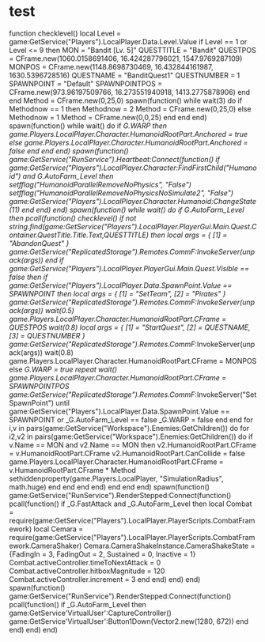# test
function checklevel()     local Level = game:GetService("Players").LocalPlayer.Data.Level.Value     if Level == 1 or Level &lt;= 9 then         MON = "Bandit [Lv. 5]"         QUESTTITLE = "Bandit"         QUESTPOS = CFrame.new(1060.0158691406, 16.424287796021, 1547.9769287109)         MONPOS = CFrame.new(1148.8698730469, 16.432844161987, 1630.5396728516)         QUESTNAME = "BanditQuest1"         QUESTNUMBER = 1         SPAWNPOINT = "Default"         SPAWNPOINTPOS = CFrame.new(973.96197509766, 16.273551940918, 1413.2775878906)     end end Method = CFrame.new(0,25,0)  spawn(function()    while wait(3) do        if Methodnow == 1 then         Methodnow = 2         Method = CFrame.new(0,25,0)         else         Methodnow = 1         Method = CFrame.new(0,0,25)        end     end end)  spawn(function()    while wait() do        if _G.WARP then            game.Players.LocalPlayer.Character.HumanoidRootPart.Anchored = true         else             game.Players.LocalPlayer.Character.HumanoidRootPart.Anchored = false         end     end end)  spawn(function()     game:GetService("RunService").Heartbeat:Connect(function()         if game:GetService("Players").LocalPlayer.Character:FindFirstChild("Humanoid") and _G.AutoFarm_Level then             setfflag("HumanoidParallelRemoveNoPhysics", "False")             setfflag("HumanoidParallelRemoveNoPhysicsNoSimulate2", "False")             game:GetService("Players").LocalPlayer.Character.Humanoid:ChangeState(11)         end     end) end)   spawn(function()     while wait() do         if _G.AutoFarm_Level then             pcall(function()                 checklevel()                      if not string.find(game:GetService("Players").LocalPlayer.PlayerGui.Main.Quest.Container.QuestTitle.Title.Text,QUESTTITLE) then                     local args = {                         [1] = "AbandonQuest"                     }                     game:GetService("ReplicatedStorage").Remotes.CommF_:InvokeServer(unpack(args))                 end                 if game:GetService("Players").LocalPlayer.PlayerGui.Main.Quest.Visible == false then                                          if game:GetService("Players").LocalPlayer.Data.SpawnPoint.Value == SPAWNPOINT then                         local args = {                             [1] = "SetTeam",                             [2] = "Pirates"                         }                         game:GetService("ReplicatedStorage").Remotes.CommF_:InvokeServer(unpack(args))                         wait(0.5)                         game.Players.LocalPlayer.Character.HumanoidRootPart.CFrame = QUESTPOS                         wait(0.8)                             local args = {                                 [1] = "StartQuest",                                 [2] = QUESTNAME,                                 [3] = QUESTNUMBER                             }                             game:GetService("ReplicatedStorage").Remotes.CommF_:InvokeServer(unpack(args))                         wait(0.8)                         game.Players.LocalPlayer.Character.HumanoidRootPart.CFrame = MONPOS                     else                         _G.WARP = true                         repeat                              wait()                             game.Players.LocalPlayer.Character.HumanoidRootPart.CFrame = SPAWNPOINTPOS                             game:GetService("ReplicatedStorage").Remotes.CommF_:InvokeServer("SetSpawnPoint")                         until game:GetService("Players").LocalPlayer.Data.SpawnPoint.Value == SPAWNPOINT or _G.AutoFarm_Level == false                         _G.WARP = false                     end                 end                 for i,v in pairs(game:GetService("Workspace").Enemies:GetChildren()) do                     for i2,v2 in pairs(game:GetService("Workspace").Enemies:GetChildren()) do                         if v.Name == MON and v2.Name == MON then                             v2.HumanoidRootPart.CFrame = v.HumanoidRootPart.CFrame                             v2.HumanoidRootPart.CanCollide = false                             game.Players.LocalPlayer.Character.HumanoidRootPart.CFrame = v.HumanoidRootPart.CFrame * Method                             sethiddenproperty(game.Players.LocalPlayer, "SimulationRadius", math.huge)                         end                     end                 end             end)         end     end end)    spawn(function()    game:GetService("RunService").RenderStepped:Connect(function()     pcall(function()         if _G.FastAttack and _G.AutoFarm_Level then             local Combat = require(game:GetService("Players").LocalPlayer.PlayerScripts.CombatFramework)             local Cemara = require(game:GetService("Players").LocalPlayer.PlayerScripts.CombatFramework.CameraShaker)             Cemara.CameraShakeInstance.CameraShakeState = {FadingIn = 3, FadingOut = 2, Sustained = 0, Inactive = 1}             Combat.activeController.timeToNextAttack = 0             Combat.activeController.hitboxMagnitude = 120             Combat.activeController.increment = 3         end     end) end)  end)   spawn(function()    game:GetService("RunService").RenderStepped:Connect(function()     pcall(function()         if _G.AutoFarm_Level then             game:GetService'VirtualUser':CaptureController()             game:GetService'VirtualUser':Button1Down(Vector2.new(1280, 672))         end     end) end)  end)
